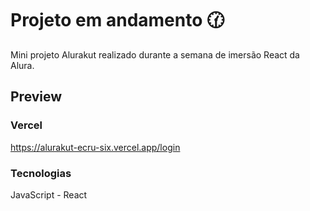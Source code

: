 # Projeto em andamento 🕜

Mini projeto Alurakut realizado durante a semana de imersão React da Alura.

## Preview



### Vercel

https://alurakut-ecru-six.vercel.app/login

### Tecnologias

JavaScript - React

